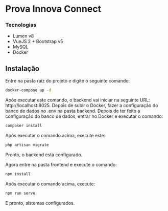 # Prova Innova Connect

### Tecnologias

- Lumen v8
- VueJS 2 + Bootstrap v5
- MySQL
- Docker

## Instalação

Entre na pasta raiz do projeto e digite o seguinte comando:
```sh
docker-compose up -d
```

Após executar este comando, o backend vai iniciar na seguinte URL: http://localhost:8025.
Depois de subir o Docker, fazer a configuração do banco de dados no .env na pasta backend.
Depois de ter feito a configuração do banco de dados, entrar no Docker e executar o comando:
```sh
composer install
```
Após executar o comando acima, execute este:
```sh
php artisan migrate
```

Pronto, o backend está configurado.

Agora entre na pasta frontend e execute o comando:
```sh
npm install
```
Após executar o comando acima, execute:
```sh
npm run serve
```

E pronto, sistemas configurados.
